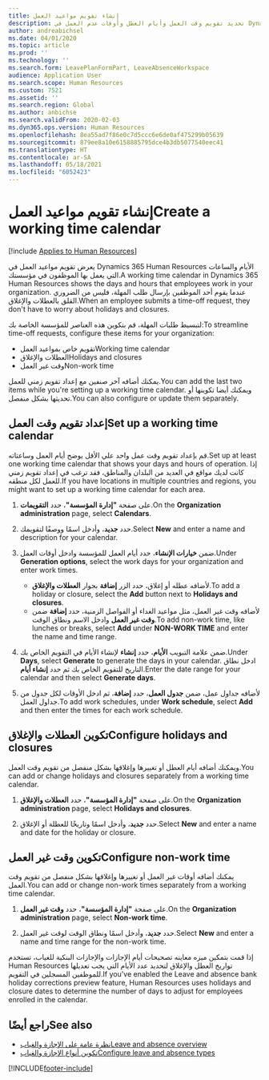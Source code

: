 ```yaml
---
title: إنشاء تقويم مواعيد العمل
description: تحديد تقويم وقت العمل وأيام العطل وأوقات عدم العمل في Dynamics 365 Human Resources.
author: andreabichsel
ms.date: 04/01/2020
ms.topic: article
ms.prod: ''
ms.technology: ''
ms.search.form: LeavePlanFormPart, LeaveAbsenceWorkspace
audience: Application User
ms.search.scope: Human Resources
ms.custom: 7521
ms.assetid: ''
ms.search.region: Global
ms.author: anbichse
ms.search.validFrom: 2020-02-03
ms.dyn365.ops.version: Human Resources
ms.openlocfilehash: 8ea55ad7f86e0c7d5ccc6e6de0af475299b05639
ms.sourcegitcommit: 879ee8a10e6158885795dce4b3db5077540eec41
ms.translationtype: HT
ms.contentlocale: ar-SA
ms.lasthandoff: 05/18/2021
ms.locfileid: "6052423"
---
```

# <a name="create-a-working-time-calendar"></a><span data-ttu-id="0693f-103">إنشاء تقويم مواعيد العمل</span><span class="sxs-lookup"><span data-stu-id="0693f-103">Create a working time calendar</span></span>

[!include [Applies to Human Resources](../includes/applies-to-hr.md)]

<span data-ttu-id="0693f-104">يعرض تقويم مواعيد العمل في Dynamics 365 Human Resources الأيام والساعات التي يعمل بها الموظفون في مؤسستك.</span><span class="sxs-lookup"><span data-stu-id="0693f-104">A working time calendar in Dynamics 365 Human Resources shows the days and hours that employees work in your organization.</span></span> <span data-ttu-id="0693f-105">عندما يقوم أحد الموظفين بإرسال طلب المهلة، فليس من الضروري القلق بالعطلات والإغلاق.</span><span class="sxs-lookup"><span data-stu-id="0693f-105">When an employee submits a time-off request, they don't have to worry about holidays and closures.</span></span>

<span data-ttu-id="0693f-106">لتبسيط طلبات المهلة، قم بتكوين هذه العناصر للمؤسسة الخاصة بك:</span><span class="sxs-lookup"><span data-stu-id="0693f-106">To streamline time-off requests, configure these items for your organization:</span></span>

- <span data-ttu-id="0693f-107">تقويم خاص بمواعيد العمل</span><span class="sxs-lookup"><span data-stu-id="0693f-107">Working time calendar</span></span>
- <span data-ttu-id="0693f-108">العطلات والإغلاق</span><span class="sxs-lookup"><span data-stu-id="0693f-108">Holidays and closures</span></span>
- <span data-ttu-id="0693f-109">وقت غير العمل</span><span class="sxs-lookup"><span data-stu-id="0693f-109">Non-work time</span></span>

<span data-ttu-id="0693f-110">يمكنك أضافه آخر صنفين مع إعداد تقويم زمني للعمل.</span><span class="sxs-lookup"><span data-stu-id="0693f-110">You can add the last two items while you're setting up a working time calendar.</span></span> <span data-ttu-id="0693f-111">ويمكنك أيضا تكوينها أو تحديثها بشكل منفصل.</span><span class="sxs-lookup"><span data-stu-id="0693f-111">You can also configure or update them separately.</span></span>

## <a name="set-up-a-working-time-calendar"></a><span data-ttu-id="0693f-112">إعداد تقويم وقت العمل</span><span class="sxs-lookup"><span data-stu-id="0693f-112">Set up a working time calendar</span></span>

<span data-ttu-id="0693f-113">قم بإعداد تقويم وقت عمل واحد علي الأقل يوضح أيام العمل وساعتاته.</span><span class="sxs-lookup"><span data-stu-id="0693f-113">Set up at least one working time calendar that shows your days and hours of operation.</span></span> <span data-ttu-id="0693f-114">إذا كانت لديك مواقع في العديد من البلدان والمناطق، فقد ترغب في إعداد تقويم زمني للعمل لكل منطقه.</span><span class="sxs-lookup"><span data-stu-id="0693f-114">If you have locations in multiple countries and regions, you might want to set up a working time calendar for each area.</span></span>

1. <span data-ttu-id="0693f-115">على صفحة **"إدارة المؤسسة"**، حدد **التقويمات**.</span><span class="sxs-lookup"><span data-stu-id="0693f-115">On the **Organization administration** page, select **Calendars**.</span></span>

2. <span data-ttu-id="0693f-116">حدد **جديد**، وأدخل اسمًا ووصفًا لتقويمك.</span><span class="sxs-lookup"><span data-stu-id="0693f-116">Select **New** and enter a name and description for your calendar.</span></span>

3. <span data-ttu-id="0693f-117">ضمن **خيارات الإنشاء**، حدد أيام العمل للمؤسسة وادخل أوقات العمل.</span><span class="sxs-lookup"><span data-stu-id="0693f-117">Under **Generation options**, select the work days for your organization and enter work times.</span></span> 
   - <span data-ttu-id="0693f-118">لأضافه عطله أو إغلاق، حدد الزر **إضافة** بجوار **العطلات والإغلاق**.</span><span class="sxs-lookup"><span data-stu-id="0693f-118">To add a holiday or closure, select the **Add** button next to **Holidays and closures**.</span></span>
   - <span data-ttu-id="0693f-119">لأضافه وقت غير العمل، مثل مواعيد الغداء أو الفواصل الزمنية، حدد **إضافة** ضمن **وقت غير العمل** وادخل الاسم ونطاق الوقت.</span><span class="sxs-lookup"><span data-stu-id="0693f-119">To add non-work time, like lunches or breaks, select **Add** under **NON-WORK TIME** and enter the name and time range.</span></span>

4. <span data-ttu-id="0693f-120">ضمن علامة التبويب **الأيام**، حدد **إنشاء** لإنشاء الأيام في التقويم الخاص بك.</span><span class="sxs-lookup"><span data-stu-id="0693f-120">Under **Days**, select **Generate** to generate the days in your calendar.</span></span> <span data-ttu-id="0693f-121">ادخل نطاق التاريخ للتقويم الخاص بك ثم حدد **إنشاء أيام**.</span><span class="sxs-lookup"><span data-stu-id="0693f-121">Enter the date range for your calendar and then select **Generate days**.</span></span>

5. <span data-ttu-id="0693f-122">لأضافه جداول عمل، ضمن **جدول العمل**، حدد **إضافة**، ثم ادخل الأوقات لكل جدول من جداول العمل.</span><span class="sxs-lookup"><span data-stu-id="0693f-122">To add work schedules, under **Work schedule**, select **Add** and then enter the times for each work schedule.</span></span>

## <a name="configure-holidays-and-closures"></a><span data-ttu-id="0693f-123">تكوين العطلات والإغلاق</span><span class="sxs-lookup"><span data-stu-id="0693f-123">Configure holidays and closures</span></span>

<span data-ttu-id="0693f-124">ويمكنك أضافه أيام العطل أو تغييرها وإغلاقها بشكل منفصل من تقويم وقت العمل.</span><span class="sxs-lookup"><span data-stu-id="0693f-124">You can add or change holidays and closures separately from a working time calendar.</span></span>

1. <span data-ttu-id="0693f-125">على صفحة **"إدارة المؤسسة"**، حدد **العطلات والإغلاق**.</span><span class="sxs-lookup"><span data-stu-id="0693f-125">On the **Organization administration** page, select **Holidays and closures**.</span></span>

2. <span data-ttu-id="0693f-126">حدد **جديد**، وأدخل اسمًا وتاريخًا للعطلة أو الإغلاق.</span><span class="sxs-lookup"><span data-stu-id="0693f-126">Select **New** and enter a name and date for the holiday or closure.</span></span>

## <a name="configure-non-work-time"></a><span data-ttu-id="0693f-127">تكوين وقت غير العمل</span><span class="sxs-lookup"><span data-stu-id="0693f-127">Configure non-work time</span></span>

<span data-ttu-id="0693f-128">يمكنك أضافه أوقات غير العمل أو تغييرها وإغلاقها بشكل منفصل من تقويم وقت العمل.</span><span class="sxs-lookup"><span data-stu-id="0693f-128">You can add or change non-work times separately from a working time calendar.</span></span>

1. <span data-ttu-id="0693f-129">على صفحة **"إدارة المؤسسة"**، حدد **وقت غير العمل**.</span><span class="sxs-lookup"><span data-stu-id="0693f-129">On the **Organization administration** page, select **Non-work time**.</span></span>

2. <span data-ttu-id="0693f-130">حدد **جديد**، وأدخل اسمًا ونطاق الوقت لوقت غير العمل.</span><span class="sxs-lookup"><span data-stu-id="0693f-130">Select **New** and enter a name and time range for the non-work time.</span></span>

<span data-ttu-id="0693f-131">إذا قمت بتمكين ميزه معاينه تصحيحات أيام الإجازات والإجازات البنكية للغياب، تستخدم Human Resources تواريخ العطل والإغلاق لتحديد عدد الأيام التي يجب تعديلها للموظفين المسجلين في التقويم.</span><span class="sxs-lookup"><span data-stu-id="0693f-131">If you've enabled the Leave and absence bank holiday corrections preview feature, Human Resources uses holidays and closure dates to determine the number of days to adjust for employees enrolled in the calendar.</span></span>

## <a name="see-also"></a><span data-ttu-id="0693f-132">راجع أيضًا</span><span class="sxs-lookup"><span data-stu-id="0693f-132">See also</span></span>

- [<span data-ttu-id="0693f-133">نظرة عامة على الإجازة والغياب</span><span class="sxs-lookup"><span data-stu-id="0693f-133">Leave and absence overview</span></span>](hr-leave-and-absence-overview.md)
- [<span data-ttu-id="0693f-134">تكوين أنواع الإجازة والغياب</span><span class="sxs-lookup"><span data-stu-id="0693f-134">Configure leave and absence types</span></span>](hr-leave-and-absence-types.md)


[!INCLUDE[footer-include](../includes/footer-banner.md)]